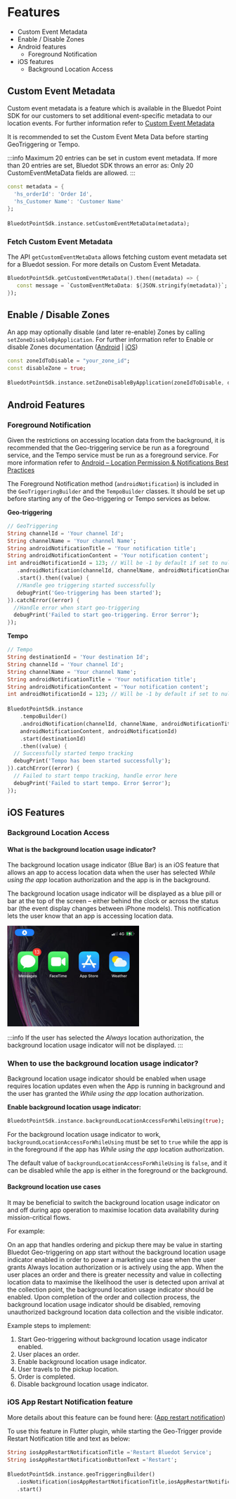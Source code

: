 Features
==================

*   Custom Event Metadata
*   Enable / Disable Zones
*   Android features
    *   Foreground Notification
*   iOS features
    *   Background Location Access

Custom Event Metadata
---------------------

Custom event metadata is a feature which is available in the Bluedot Point SDK for our customers to set additional event-specific metadata to our location events. For further information refer to [Custom Event Metadata](../../Custom%20Data.md)

It is recommended to set the Custom Event Meta Data before starting GeoTriggering or Tempo.


:::info
Maximum 20 entries can be set in custom event metadata. If more than 20 entries are set, Bluedot SDK throws an error as: Only 20 CustomEventMetaData fields are allowed.
:::

```dart
const metadata = {
  'hs_orderId': 'Order Id',
  'hs_Customer Name': 'Customer Name'
};

BluedotPointSdk.instance.setCustomEventMetaData(metadata);
```

### Fetch Custom Event Metadata

The API `getCustomEventMetaData` allows fetching custom event metadata set for a Bluedot session. For more details on Custom Event Metadata.

```dart
BluedotPointSdk.getCustomEventMetaData().then((metadata) => {  
   const message = `CustomEventMetaData: ${JSON.stringify(metadata)}`; 
});
```

Enable / Disable Zones
----------------------

An app may optionally disable (and later re-enable) Zones by calling `setZoneDisableByApplication`. For further information refer to Enable or disable Zones documentation ([Android](../Android/Features/Enable%20or%20disable%20zones.md) | [iOS](../iOS/Features/Enable%20or%20disable%20zones.md)) 

```dart
const zoneIdToDisable = "your_zone_id";
const disableZone = true;

BluedotPointSdk.instance.setZoneDisableByApplication(zoneIdToDisable, disableZone);
```

Android Features
----------------

### Foreground Notification

Given the restrictions on accessing location data from the background, it is recommended that the Geo-triggering service be run as a foreground service, and the Tempo service must be run as a foreground service. For more information refer to [Android – Location Permission & Notifications Best Practices](../Android/Location%20Permission%20&%20Notifications%20Best%20Practices.md)

The Foreground Notification method (`androidNotification`) is included in the `GeoTriggeringBuilder` and the `TempoBuilder` classes. It should be set up before starting any of the Geo-triggering or Tempo services as below.

**Geo-triggering**
```dart
// GeoTriggering
String channelId = 'Your channel Id';
String channelName = 'Your channel Name';
String androidNotificationTitle = 'Your notification title';
String androidNotificationContent = 'Your notification content';
int androidNotificationId = 123; // Will be -1 by default if set to null. BluedotPointSdk.instance.geoTriggeringBuilder()
   .androidNotification(channelId, channelName, androidNotificationChannel, androidNotificationContent, androidNotificationId)
   .start().then((value) { 
   //Handle geo triggering started successfully 
   debugPrint('Geo-triggering has been started'); 
}).catchError((error) { 
  //Handle error when start geo-triggering 
  debugPrint('Failed to start geo-triggering. Error $error'); 
});
```

**Tempo**
```dart
// Tempo
String destinationId = 'Your destination Id';
String channelId = 'Your channel Id';
String channelName = 'Your channel Name';
String androidNotificationTitle = 'Your notification title';
String androidNotificationContent = 'Your notification content';
int androidNotificationId = 123; // Will be -1 by default if set to null.

BluedotPointSdk.instance
    .tempoBuilder()
    .androidNotification(channelId, channelName, androidNotificationTitle,
    androidNotificationContent, androidNotificationId)
    .start(destinationId)
    .then((value) {
  // Successfully started tempo tracking
  debugPrint('Tempo has been started successfully');
}).catchError((error) {
  // Failed to start tempo tracking, handle error here
  debugPrint('Failed to start tempo. Error $error');
});
```

iOS Features
------------

### Background Location Access

#### What is the background location usage indicator?

The background location usage indicator (Blue Bar) is an iOS feature that allows an app to access location data when the user has selected _While using the app_ location authorization and the app is in the background.

The background location usage indicator will be displayed as a blue pill or bar at the top of the screen – either behind the clock or across the status bar (the event display changes between iPhone models). This notification lets the user know that an app is accessing location data.

![iOS Blue Bar](../../assets/ios-blue-bar-300x229.jpg)


:::info
If the user has selected the _Always_ location authorization, the background location usage indicator will not be displayed.
:::

### When to use the background location usage indicator?

Background location usage indicator should be enabled when usage requires location updates even when the App is running in background and the user has granted the _While using the app_ location authorization.

**Enable background location usage indicator:**     

```dart
BluedotPointSdk.instance.backgroundLocationAccessForWhileUsing(true);
```

For the background location usage indicator to work, `backgroundLocationAccessForWhileUsing` must be set to `true` while the app is in the foreground if the app has _While using the app_ location authorization. 

The default value of `backgroundLocationAccessForWhileUsing` is `false`, and it can be disabled while the app is either in the foreground or the background.

#### Background location use cases

It may be beneficial to switch the background location usage indicator on and off during app operation to maximise location data availability during mission-critical flows.

For example:

On an app that handles ordering and pickup there may be value in starting Bluedot Geo-triggering on app start without the background location usage indicator enabled in order to power a marketing use case when the user grants Always location authorization or is actively using the app. When the user places an order and there is greater necessity and value in collecting location data to maximise the likelihood the user is detected upon arrival at the collection point, the background location usage indicator should be enabled. Upon completion of the order and collection process, the background location usage indicator should be disabled, removing unauthorized background location data collection and the visible indicator.

Example steps to implement:

1.  Start Geo-triggering without background location usage indicator enabled.
2.  User places an order.
3.  Enable background location usage indicator.
4.  User travels to the pickup location.
5.  Order is completed.
6.  Disable background location usage indicator.

### iOS App Restart Notification feature

More details about this feature can be found here: ([App restart notification](https://docs.bluedot.io/Point%20SDK/iOS/Features/App%20restart%20notification))

To use this feature in Flutter plugin, while starting the Geo-Trigger provide Restart Notification title and text as below:

```dart
String iosAppRestartNotificationTitle ='Restart Bluedot Service';
String iosAppRestartNotificationButtonText ='Restart';

BluedotPointSdk.instance.geoTriggeringBuilder()
   .iosNotification(iosAppRestartNotificationTitle,iosAppRestartNotificationButtonText)
   .start()
```